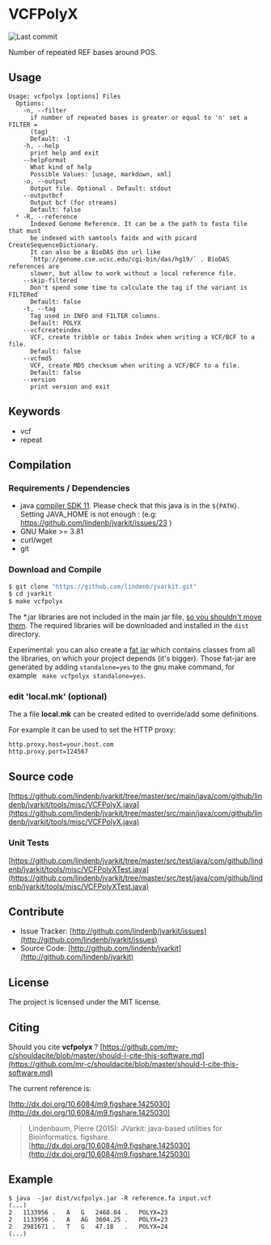 # VCFPolyX

![Last commit](https://img.shields.io/github/last-commit/lindenb/jvarkit.png)

Number of repeated REF bases around POS.


## Usage

```
Usage: vcfpolyx [options] Files
  Options:
    -n, --filter
      if number of repeated bases is greater or equal to 'n' set a FILTER = 
      (tag) 
      Default: -1
    -h, --help
      print help and exit
    --helpFormat
      What kind of help
      Possible Values: [usage, markdown, xml]
    -o, --output
      Output file. Optional . Default: stdout
    --outputbcf
      Output bcf (for streams)
      Default: false
  * -R, --reference
      Indexed Genome Reference. It can be a the path to fasta file that must 
      be indexed with samtools faidx and with picard CreateSequenceDictionary. 
      It can also be a BioDAS dsn url like 
      `http://genome.cse.ucsc.edu/cgi-bin/das/hg19/` . BioDAS references are 
      slower, but allow to work without a local reference file.
    --skip-filtered
      Don't spend some time to calculate the tag if the variant is FILTERed
      Default: false
    -t, --tag
      Tag used in INFO and FILTER columns.
      Default: POLYX
    --vcfcreateindex
      VCF, create tribble or tabix Index when writing a VCF/BCF to a file.
      Default: false
    --vcfmd5
      VCF, create MD5 checksum when writing a VCF/BCF to a file.
      Default: false
    --version
      print version and exit

```


## Keywords

 * vcf
 * repeat


## Compilation

### Requirements / Dependencies

* java [compiler SDK 11](https://jdk.java.net/11/). Please check that this java is in the `${PATH}`. Setting JAVA_HOME is not enough : (e.g: https://github.com/lindenb/jvarkit/issues/23 )
* GNU Make >= 3.81
* curl/wget
* git


### Download and Compile

```bash
$ git clone "https://github.com/lindenb/jvarkit.git"
$ cd jvarkit
$ make vcfpolyx
```

The *.jar libraries are not included in the main jar file, [so you shouldn't move them](https://github.com/lindenb/jvarkit/issues/15#issuecomment-140099011 ).
The required libraries will be downloaded and installed in the `dist` directory.

Experimental: you can also create a [fat jar](https://stackoverflow.com/questions/19150811/) which contains classes from all the libraries, on which your project depends (it's bigger). Those fat-jar are generated by adding `standalone=yes` to the gnu make command, for example ` make vcfpolyx standalone=yes`.

### edit 'local.mk' (optional)

The a file **local.mk** can be created edited to override/add some definitions.

For example it can be used to set the HTTP proxy:

```
http.proxy.host=your.host.com
http.proxy.port=124567
```
## Source code 

[https://github.com/lindenb/jvarkit/tree/master/src/main/java/com/github/lindenb/jvarkit/tools/misc/VCFPolyX.java](https://github.com/lindenb/jvarkit/tree/master/src/main/java/com/github/lindenb/jvarkit/tools/misc/VCFPolyX.java)

### Unit Tests

[https://github.com/lindenb/jvarkit/tree/master/src/test/java/com/github/lindenb/jvarkit/tools/misc/VCFPolyXTest.java](https://github.com/lindenb/jvarkit/tree/master/src/test/java/com/github/lindenb/jvarkit/tools/misc/VCFPolyXTest.java)


## Contribute

- Issue Tracker: [http://github.com/lindenb/jvarkit/issues](http://github.com/lindenb/jvarkit/issues)
- Source Code: [http://github.com/lindenb/jvarkit](http://github.com/lindenb/jvarkit)

## License

The project is licensed under the MIT license.

## Citing

Should you cite **vcfpolyx** ? [https://github.com/mr-c/shouldacite/blob/master/should-I-cite-this-software.md](https://github.com/mr-c/shouldacite/blob/master/should-I-cite-this-software.md)

The current reference is:

[http://dx.doi.org/10.6084/m9.figshare.1425030](http://dx.doi.org/10.6084/m9.figshare.1425030)

> Lindenbaum, Pierre (2015): JVarkit: java-based utilities for Bioinformatics. figshare.
> [http://dx.doi.org/10.6084/m9.figshare.1425030](http://dx.doi.org/10.6084/m9.figshare.1425030)


## Example

```
$ java  -jar dist/vcfpolyx.jar -R reference.fa input.vcf
(...)
2   1133956 .   A   G   2468.84 .   POLYX=23
2   1133956 .   A   AG  3604.25 .   POLYX=23
2   2981671 .   T   G   47.18   .   POLYX=24
(...)
```


